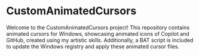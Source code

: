 # CustomAnimatedCursors
Welcome to the CustomAnimatedCursors project! This repository contains animated cursors for Windows, showcasing animated icons of Copilot and GitHub, created using my artistic skills. Additionally, a BAT script is included to update the Windows registry and apply these animated cursor files.
